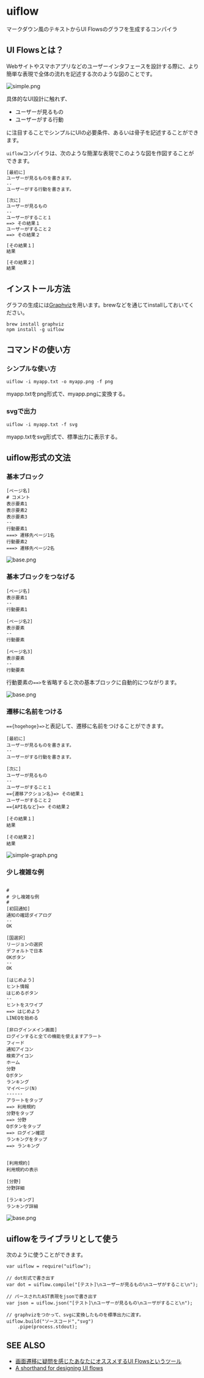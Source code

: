 # uiflow

マークダウン風のテキストからUI Flowsのグラフを生成するコンパイラ

## UI Flowsとは？

Webサイトやスマホアプリなどのユーザーインタフェースを設計する際に、より簡単な表現で全体の流れを記述する次のような図のことです。

![simple.png](https://qiita-image-store.s3.amazonaws.com/0/35671/83a65590-8ea7-a124-0a86-ca9cb967402b.png "simple.png")

具体的なUI設計に触れず、

* ユーザーが見るもの
* ユーザーがする行動

に注目することでシンプルにUIの必要条件、あるいは骨子を記述することができます。

``uiflow``コンパイラは、次のような簡潔な表現でこのような図を作図することができます。

```markdown:sample.txt
[最初に]
ユーザーが見るものを書きます。
--
ユーザーがする行動を書きます。

[次に]
ユーザーが見るもの
--
ユーザーがすること１
==> その結果１
ユーザーがすること２
==> その結果２

[その結果１]
結果

[その結果２]
結果
```

## インストール方法

グラフの生成には[Graphviz](http://www.graphviz.org/)を用います。brewなどを通じてinstallしておいてください。


```
brew install graphviz
npm install -g uiflow
```

## コマンドの使い方

### シンプルな使い方

```bash:
uiflow -i myapp.txt -o myapp.png -f png  
```

myapp.txtをpng形式で、myapp.pngに変換する。

### svgで出力

```bash:
uiflow -i myapp.txt -f svg
```
myapp.txtをsvg形式で、標準出力に表示する。

## uiflow形式の文法

### 基本ブロック

```markdown:基本ブロック
[ページ名]
# コメント
表示要素1
表示要素2
表示要素3
--
行動要素1
===> 遷移先ページ1名
行動要素2
===> 遷移先ページ2名
```


![base.png](https://qiita-image-store.s3.amazonaws.com/0/35671/f2b4855d-a53c-5414-50f1-de4f07bc2f16.png "base.png")

### 基本ブロックをつなげる


```markdown:基本ブロック
[ページ名]
表示要素1
--
行動要素1

[ページ名2]
表示要素
--
行動要素

[ページ名3]
表示要素
--
行動要素
```
行動要素の``==>``を省略すると次の基本ブロックに自動的につながります。

![base.png](https://qiita-image-store.s3.amazonaws.com/0/35671/01f02911-6738-549f-dd93-b829887843fb.png "base.png")


### 遷移に名前をつける
``=={hogehoge}=>``と表記して、遷移に名前をつけることができます。

```
[最初に]
ユーザーが見るものを書きます。
--
ユーザーがする行動を書きます。

[次に]
ユーザーが見るもの
--
ユーザーがすること１
=={遷移アクション名}=> その結果１
ユーザーがすること２
=={API名など}=> その結果２

[その結果１]
結果

[その結果２]
結果

```
![simple-graph.png](https://qiita-image-store.s3.amazonaws.com/0/35671/eff43bff-b436-c9e5-815e-559143cec750.png "simple-graph.png")


### 少し複雑な例

```markdown:complex

#
# 少し複雑な例
#
[初回通知]
通知の確認ダイアログ
--
OK

[国選択]
リージョンの選択
デフォルトで日本
OKボタン
--
OK

[はじめよう]
ヒント情報
はじめるボタン
--
ヒントをスワイプ
==> はじめよう
LINEQを始める

[非ログインメイン画面]
ログインすると全ての機能を使えますアラート
フィード
通知アイコン
検索アイコン
ホーム
分野
Qボタン
ランキング
マイページ(N)
------
アラートをタップ
==> 利用規約
分野をタップ
==> 分野
Qボタンをタップ
==> ログイン確認
ランキングをタップ
==> ランキング


[利用規約]
利用規約の表示

[分野]
分野詳細

[ランキング]
ランキング詳細

```
![base.png](https://qiita-image-store.s3.amazonaws.com/0/35671/5f26cd34-39bf-4dd3-c2b9-2ac892abbdd8.png "base.png")


## uiflowをライブラリとして使う

次のように使うことができます。

```javascript:sampleusage
var uiflow = require("uiflow");

// dot形式で書き出す
var dot = uiflow.compile("[テスト]\nユーザーが見るもの\nユーザがすること\n");

// パースされたAST表現をjsonで書き出す
var json = uiflow.json("[テスト]\nユーザーが見るもの\nユーザがすること\n");

// graphvizをつかって、svgに変換したものを標準出力に渡す。
uiflow.build("ソースコード","svg")
	.pipe(process.stdout);
```

## SEE ALSO

* [画面遷移に疑問を感じたあなたにオススメするUI Flowsというツール](http://www.standardinc.jp/reflection/article/ui-flows/)
* [A shorthand for designing UI flows](https://signalvnoise.com/posts/1926-a-shorthand-for-designing-ui-flows)





